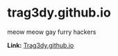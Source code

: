# trag3dy.github.io
meow meow gay furry hackers

**Link:** [Trag3dy.github.io](https://Trag3dy.github.io)
